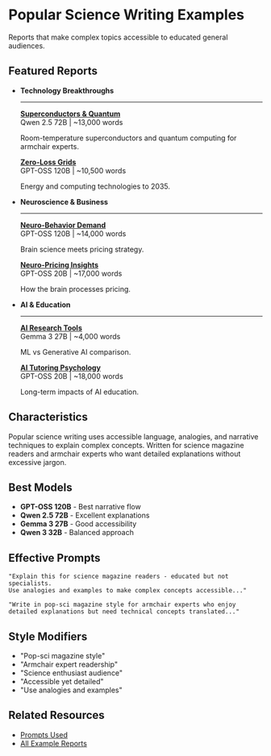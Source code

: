 # Popular Science Writing Examples

Reports that make complex topics accessible to educated general audiences.

## Featured Reports

<div class="grid cards" markdown>

-   **Technology Breakthroughs**
    
    ---
    
    **[Superconductors & Quantum](qwen-25-72b/breakthroughs-superconductors-quantum-batteries.md)**  
    Qwen 2.5 72B | ~13,000 words
    
    Room-temperature superconductors and quantum computing for armchair experts.
    
    **[Zero-Loss Grids](gpt-oss-120b/zero-loss-grids-quantum-batteries.md)**  
    GPT-OSS 120B | ~10,500 words
    
    Energy and computing technologies to 2035.

-   **Neuroscience & Business**
    
    ---
    
    **[Neuro-Behavior Demand](gpt-oss-120b/neuro-behavior-elastic-demand.md)**  
    GPT-OSS 120B | ~14,000 words
    
    Brain science meets pricing strategy.
    
    **[Neuro-Pricing Insights](gpt-oss-20b/neuro-pricing-insights.md)**  
    GPT-OSS 20B | ~17,000 words
    
    How the brain processes pricing.

-   **AI & Education**
    
    ---
    
    **[AI Research Tools](gemma-3-27b/ai-academic-research-comparison.md)**  
    Gemma 3 27B | ~4,000 words
    
    ML vs Generative AI comparison.
    
    **[AI Tutoring Psychology](gpt-oss-20b/psychological-effects-ai-tutoring.md)**  
    GPT-OSS 20B | ~18,000 words
    
    Long-term impacts of AI education.

</div>

## Characteristics

Popular science writing uses accessible language, analogies, and narrative techniques to explain complex concepts. Written for science magazine readers and armchair experts who want detailed explanations without excessive jargon.

## Best Models

- **GPT-OSS 120B** - Best narrative flow
- **Qwen 2.5 72B** - Excellent explanations
- **Gemma 3 27B** - Good accessibility
- **Qwen 3 32B** - Balanced approach

## Effective Prompts

```
"Explain this for science magazine readers - educated but not specialists. 
Use analogies and examples to make complex concepts accessible..."

"Write in pop-sci magazine style for armchair experts who enjoy 
detailed explanations but need technical concepts translated..."
```

## Style Modifiers

- "Pop-sci magazine style"
- "Armchair expert readership"
- "Science enthusiast audience"
- "Accessible yet detailed"
- "Use analogies and examples"

## Related Resources

- [Prompts Used](prompts-used.md)
- [All Example Reports](index.md)